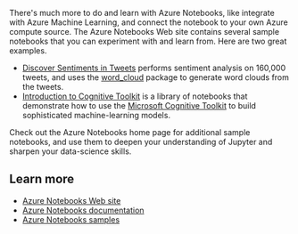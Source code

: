 There's much more to do and learn with Azure Notebooks, like integrate with Azure Machine Learning, and connect the notebook to your own Azure compute source. The Azure Notebooks Web site contains several sample notebooks that you can experiment with and learn from. Here are two great examples.

- [Discover Sentiments in Tweets](https://notebooks.azure.com/Microsoft/libraries/samples/html/Discover%20Sentiments%20in%20Tweets.ipynb) performs sentiment analysis on 160,000 tweets, and uses the [word_cloud](https://github.com/amueller/word_cloud) package to generate word clouds from the tweets. 
- [Introduction to Cognitive Toolkit](https://notebooks.azure.com/cntk/libraries/tutorials) is a library of notebooks that demonstrate how to use the [Microsoft Cognitive Toolkit](https://www.microsoft.com/research/product/cognitive-toolkit/) to build sophisticated machine-learning models. 

Check out the Azure Notebooks home page for additional sample notebooks, and use them to deepen your understanding of Jupyter and sharpen your data-science skills.

## Learn more

- [Azure Notebooks Web site](https://notebooks.azure.com/)
- [Azure Notebooks documentation](https://docs.microsoft.com/azure/notebooks/)
- [Azure Notebooks samples](https://github.com/Microsoft/AzureNotebooks)